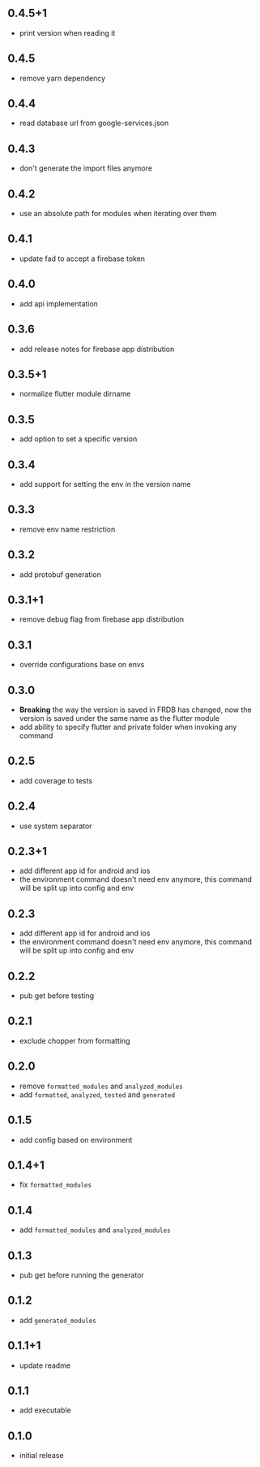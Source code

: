 ## 0.4.5+1
* print version when reading it

## 0.4.5
* remove yarn dependency

## 0.4.4
* read database url from google-services.json

## 0.4.3
* don't generate the import files anymore

## 0.4.2
* use an absolute path for modules when iterating over them

## 0.4.1
* update fad to accept a firebase token

## 0.4.0
* add api implementation

## 0.3.6
* add release notes for firebase app distribution

## 0.3.5+1
* normalize flutter module dirname

## 0.3.5
* add option to set a specific version

## 0.3.4
* add support for setting the env in the version name

## 0.3.3
* remove env name restriction

## 0.3.2
* add protobuf generation

## 0.3.1+1
* remove debug flag from firebase app distribution

## 0.3.1
* override configurations base on envs

## 0.3.0
* **Breaking** the way the version is saved in FRDB has changed, now the
version is saved under the same name as the flutter module
* add ability to specify flutter and private folder when
invoking any command

## 0.2.5
* add coverage to tests

## 0.2.4
* use system separator

## 0.2.3+1
* add different app id for android and ios
* the environment command doesn't need env anymore, this command will
  be split up into config and env

## 0.2.3
* add different app id for android and ios
* the environment command doesn't need env anymore, this command will
  be split up into config and env

## 0.2.2
* pub get before testing

## 0.2.1
* exclude chopper from formatting

## 0.2.0
* remove `formatted_modules` and `analyzed_modules`
* add `formatted`, `analyzed`, `tested` and `generated`

## 0.1.5
* add config based on environment

## 0.1.4+1
* fix `formatted_modules`

## 0.1.4
* add `formatted_modules` and `analyzed_modules`

## 0.1.3
* pub get before running the generator

## 0.1.2
* add `generated_modules`

## 0.1.1+1
* update readme

## 0.1.1
* add executable

## 0.1.0
* initial release